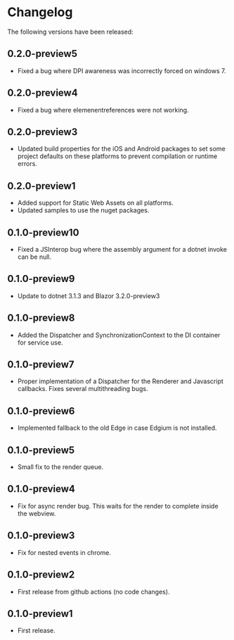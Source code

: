 # Changelog

The following versions have been released:

## 0.2.0-preview5

* Fixed a bug where DPI awareness was incorrectly forced on windows 7.

## 0.2.0-preview4

* Fixed a bug where elemenentreferences were not working.

## 0.2.0-preview3

* Updated build properties for the iOS and Android packages to set some project defaults
  on these platforms to prevent compilation or runtime errors.

## 0.2.0-preview1

* Added support for Static Web Assets on all platforms.
* Updated samples to use the nuget packages.

## 0.1.0-preview10

* Fixed a JSInterop bug where the assembly argument for a dotnet invoke can be null.

## 0.1.0-preview9

* Update to dotnet 3.1.3 and Blazor 3.2.0-preview3

## 0.1.0-preview8

* Added the Dispatcher and SynchronizationContext to the DI container for service use.

## 0.1.0-preview7

* Proper implementation of a Dispatcher for the Renderer and Javascript callbacks. Fixes several multithreading bugs.

## 0.1.0-preview6

* Implemented fallback to the old Edge in case Edgium is not installed.

## 0.1.0-preview5

* Small fix to the render queue.

## 0.1.0-preview4

* Fix for async render bug. This waits for the render to complete inside the webview.

## 0.1.0-preview3

* Fix for nested events in chrome.

## 0.1.0-preview2

* First release from github actions (no code changes).

## 0.1.0-preview1

* First release.

